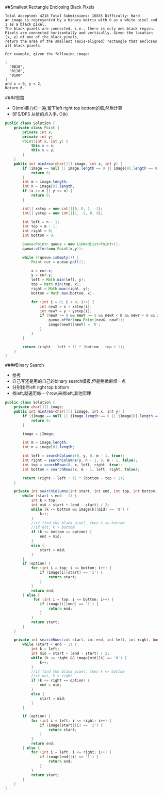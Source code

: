 ##Smallest Rectangle Enclosing Black Pixels

	Total Accepted: 4218 Total Submissions: 10835 Difficulty: Hard
	An image is represented by a binary matrix with 0 as a white pixel and 1 as a black pixel.
	The black pixels are connected, i.e., there is only one black region.
	Pixels are connected horizontally and vertically. Given the location (x, y) of one of the black pixels,
	return the area of the smallest (axis-aligned) rectangle that encloses all black pixels.

	For example, given the following image:

	[
	  "0010",
	  "0110",
	  "0100"
	]
	and x = 0, y = 2,
	Return 6.

####思路
- O(mn)暴力扫一遍,留下left right top bottom的值,然后计算
- BFS/DFS 从给的点入手, O(k)

```java
public class Solution {
    private class Point {
        private int x;
        private int y;
        Point(int x, int y) {
            this.x = x;
            this.y = y;
        }
    }
    public int minArea(char[][] image, int x, int y) {
        if (image == null || image.length == 0 || image[0].length == 0) {
            return 0;
        }
        int m = image.length;
        int n = image[0].length;
        if (x >= m || y >= n) {
            return 0;
        }

        int[] xstep = new int[]{0, 0, 1, -1};
        int[] ystep = new int[]{1, -1, 0, 0};

        int left = n - 1;
        int top = m - 1;
        int right = 0;
        int bottom = 0;

        Queue<Point> queue = new LinkedList<Point>();
        queue.offer(new Point(x,y));

        while (!queue.isEmpty()) {
            Point cur = queue.poll();

            x = cur.x;
            y = cur.y;
            left = Math.min(left, y);
            top = Math.min(top, x);
            right = Math.max(right, y);
            bottom = Math.max(bottom, x);

            for (int i = 0; i < 4; i++) {
                int newX = x + xstep[i];
                int newY = y + ystep[i];
                if (newX >= 0 && newY >= 0 && newX < m && newY < n && image[newX][newY] == '1') {
                    queue.offer(new Point(newX, newY));
                    image[newX][newY] = '0';
                }
            }
        }

        return (right - left + 1) * (bottom - top + 1);
    }
}
```

####Binary Search
- [参考](https://leetcode.com/problems/smallest-rectangle-enclosing-black-pixels/)
- 自己写还是用的自己的binary search模板,但是稍微麻烦一点
- 分别找寻left right top bottom
- 找left,就遍历每一个row,来找left,其他同理

```java
public class Solution {
    private char[][] image;
    public int minArea(char[][] iImage, int x, int y) {
        if (iImage == null || iImage.length == 0 || iImage[0].length == 0) {
            return 0;
        }

        image = iImage;

        int m = image.length;
        int n = image[0].length;

        int left = searchColumns(0, y, 0, m - 1, true);
        int right = searchColumns(y, n - 1, 0, m - 1, false);
        int top = searchRows(0, x, left, right, true);
        int bottom = searchRows(x, m - 1, left, right, false);

        return (right - left + 1) * (bottom - top + 1);
    }

    private int searchColumns(int start, int end, int top, int bottom, boolean option) {
        while (start < end - 1) {
            int k = top;
            int mid = start + (end - start) / 2;
            while (k <= bottom && image[k][mid] == '0') {
                k++;
            }
            //if find the black pixel, then k <= bottom
            //if not, k > bottom
            if (k <= bottom == option) {
                end = mid;
            }
            else {
                start = mid;
            }
        }
        if (option) {
            for (int i = top; i <= bottom; i++) {
                if (image[i][start] == '1') {
                    return start;
                }
            }
            return end;
        } else {
             for (int i = top; i <= bottom; i++) {
                if (image[i][end] == '1') {
                    return end;
                }
            }
            return start;
        }
    }

    private int searchRows(int start, int end, int left, int right, boolean option) {
        while (start < end - 1) {
            int k = left;
            int mid = start + (end - start) / 2;
            while (k <= right && image[mid][k] == '0') {
                k++;
            }
            //if find the black pixel, then k <= bottom
            //if not, k > right
            if (k <= right == option) {
                end = mid;
            }
            else {
                start = mid;
            }
        }

        if (option) {
            for (int i = left; i <= right; i++) {
                if (image[start][i] == '1') {
                    return start;
                }
            }
            return end;
        } else {
            for (int i = left; i <= right; i++) {
                if (image[end][i] == '1') {
                    return end;
                }
            }
            return start;
        }
    }
}
```
